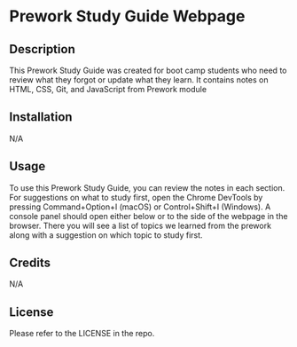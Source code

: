 # Prework Study Guide Webpage

## Description

This Prework Study Guide was created for boot camp students who need to review what they forgot or update what they learn. It contains notes on HTML, CSS, Git, and JavaScript from Prework module

## Installation

N/A

## Usage

To use this Prework Study Guide, you can review the notes in each section. For suggestions on what to study first, open the Chrome DevTools by pressing Command+Option+I (macOS) or Control+Shift+I (Windows). A console panel should open either below or to the side of the webpage in the browser. There you will see a list of topics we learned from the prework along with a suggestion on which topic to study first.

## Credits

N/A

## License

Please refer to the LICENSE in the repo.